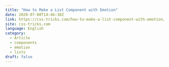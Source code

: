 ```yaml
---
title: "How to Make a List Component with Emotion"
date: 2020-07-08T14:46:38Z
link: https://css-tricks.com/how-to-make-a-list-component-with-emotion/?utm_medium=RSS&utm_source=news.12bit.vn
site: css-tricks.com
language: English
category:
  - Article
  - components
  - emotion
  - lists
draft: false
---
```

